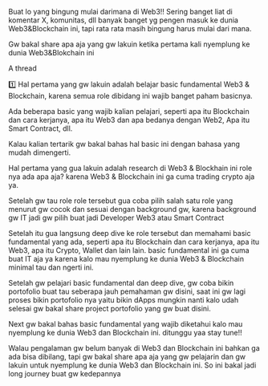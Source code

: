Buat lo yang bingung mulai darimana di Web3!!
Sering banget liat di komentar X, komunitas, dll banyak banget yg pengen masuk ke dunia Web3&Blockchain ini, tapi rata rata masih bingung harus mulai dari mana.

Gw bakal share apa aja yang gw lakuin ketika pertama kali nyemplung ke dunia Web3&Blokchain ini

A thread

1️⃣  Hal pertama yang gw lakuin adalah belajar basic fundamental Web3 & Blockchain, karena semua role dibidang ini wajib banget paham basicnya.

Ada beberapa basic yang wajib kalian pelajari, seperti apa itu Blockchain dan cara kerjanya, apa itu Web3 dan apa bedanya dengan Web2, Apa itu Smart Contract, dll.

Kalau kalian tertarik gw bakal bahas hal basic ini dengan bahasa yang mudah dimengerti.



Hal pertama yang gua lakuin adalah research di Web3 & Blockhain ini role nya ada apa aja? karena Web3 & Blockchain ini ga cuma trading crypto aja ya.

Setelah gw tau role role tersebut gua coba pilih salah satu role yang menurut gw cocok dan sesuai dengan background gw, karena background gw IT jadi gw pilih buat jadi Developer Web3 atau Smart Contract

Setelah itu gua langsung deep dive ke role tersebut dan memahami basic fundamental yang ada, seperti apa itu Blockchain dan cara kerjanya, apa itu Web3, apa itu Crypto, Wallet dan lain lain. basic fundamental ini ga cuma buat IT aja ya karena kalo mau nyemplung ke dunia Web3 & Blockchain minimal tau dan ngerti ini.

Setelah gw pelajari basic fundamental dan deep dive, gw coba bikin portofolio buat tau seberapa jauh pemahaman gw disini, saat ini gw lagi proses bikin portofolio nya yaitu bikin dApps mungkin nanti kalo udah selesai gw bakal share project portofolio yang gw buat disini.

Next gw bakal bahas basic fundamental yang wajib diketahui kalo mau nyemplung ke dunia Web3 dan Blockchain ini. ditunggu yaa stay tune!!

Walau pengalaman gw belum banyak di Web3 dan Blockchain ini bahkan ga ada bisa dibilang, tapi gw bakal share apa aja yang gw pelajarin dan gw lakuin untuk nyemplung ke dunia Web3 dan Blockchain ini. So ini bakal jadi long journey buat gw kedepannya